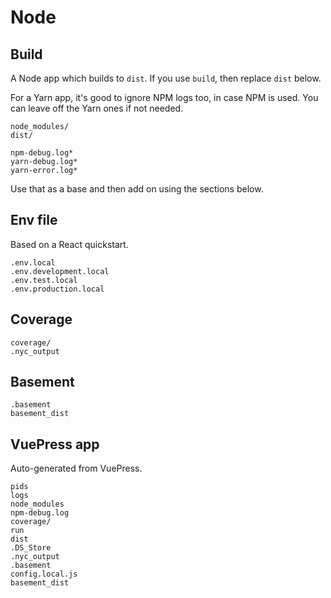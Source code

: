 # Node


## Build

A Node app which builds to `dist`. If you use `build`, then replace `dist` below.

For a Yarn app, it's good to ignore NPM logs too, in case NPM is used. You can leave off the Yarn ones if not needed.

```
node_modules/
dist/

npm-debug.log*
yarn-debug.log*
yarn-error.log*
```

Use that as a base and then add on using the sections below.

## Env file

Based on a React quickstart.

```
.env.local
.env.development.local
.env.test.local
.env.production.local
```

## Coverage

```
coverage/
.nyc_output
```


## Basement

```
.basement
basement_dist
```


## VuePress app

Auto-generated from VuePress.

```
pids
logs
node_modules
npm-debug.log
coverage/
run
dist
.DS_Store
.nyc_output
.basement
config.local.js
basement_dist
```
